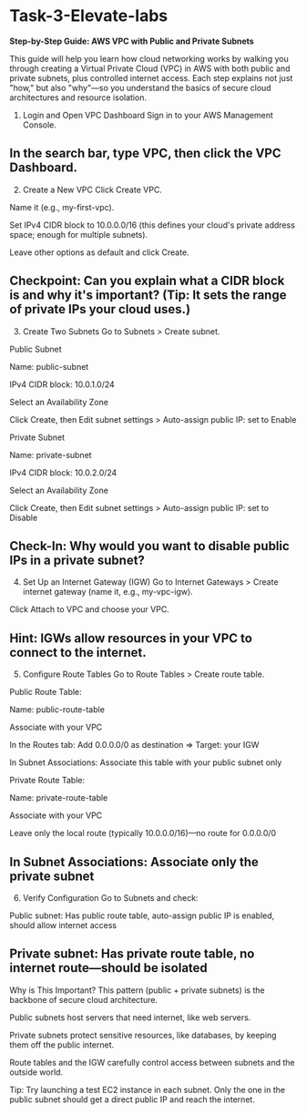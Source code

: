 # Task-3-Elevate-labs

**Step-by-Step Guide: AWS VPC with Public and Private Subnets**

This guide will help you learn how cloud networking works by walking you through creating a Virtual Private Cloud (VPC) in AWS with both public and private subnets, plus controlled internet access. Each step explains not just "how," but also "why"—so you understand the basics of secure cloud architectures and resource isolation.

1. Login and Open VPC Dashboard
Sign in to your AWS Management Console.

In the search bar, type VPC, then click the VPC Dashboard.
---------------------------------------------------------------------------------------------------------------------------------------------------------------------------------------------------------------------

2. Create a New VPC
Click Create VPC.

Name it (e.g., my-first-vpc).

Set IPv4 CIDR block to 10.0.0.0/16 (this defines your cloud's private address space; enough for multiple subnets).

Leave other options as default and click Create.

Checkpoint: Can you explain what a CIDR block is and why it's important? (Tip: It sets the range of private IPs your cloud uses.)
---------------------------------------------------------------------------------------------------------------------------------------------------------------------------------------------------------------------

3. Create Two Subnets
Go to Subnets > Create subnet.

Public Subnet

Name: public-subnet

IPv4 CIDR block: 10.0.1.0/24

Select an Availability Zone

Click Create, then Edit subnet settings > Auto-assign public IP: set to Enable

Private Subnet

Name: private-subnet

IPv4 CIDR block: 10.0.2.0/24

Select an Availability Zone

Click Create, then Edit subnet settings > Auto-assign public IP: set to Disable

Check-In: Why would you want to disable public IPs in a private subnet?
--------------------------------------------------------------------------------------------------------------------------------------------------------------------------------------------------------------------

4. Set Up an Internet Gateway (IGW)
Go to Internet Gateways > Create internet gateway (name it, e.g., my-vpc-igw).

Click Attach to VPC and choose your VPC.

Hint: IGWs allow resources in your VPC to connect to the internet.
---------------------------------------------------------------------------------------------------------------------------------------------------------------------------------------------------------------------

5. Configure Route Tables
Go to Route Tables > Create route table.

Public Route Table:

Name: public-route-table

Associate with your VPC

In the Routes tab: Add 0.0.0.0/0 as destination ⇒ Target: your IGW

In Subnet Associations: Associate this table with your public subnet only

Private Route Table:

Name: private-route-table

Associate with your VPC

Leave only the local route (typically 10.0.0.0/16)—no route for 0.0.0.0/0

In Subnet Associations: Associate only the private subnet
--------------------------------------------------------------------------------------------------------------------------------------------------------------------------------------------------------------------

6. Verify Configuration
Go to Subnets and check:

Public subnet: Has public route table, auto-assign public IP is enabled, should allow internet access

Private subnet: Has private route table, no internet route—should be isolated
--------------------------------------------------------------------------------------------------------------------------------------------------------------------------------------------------------------------

Why is This Important?
This pattern (public + private subnets) is the backbone of secure cloud architecture.

Public subnets host servers that need internet, like web servers.

Private subnets protect sensitive resources, like databases, by keeping them off the public internet.

Route tables and the IGW carefully control access between subnets and the outside world.

Tip: Try launching a test EC2 instance in each subnet. Only the one in the public subnet should get a direct public IP and reach the internet.
